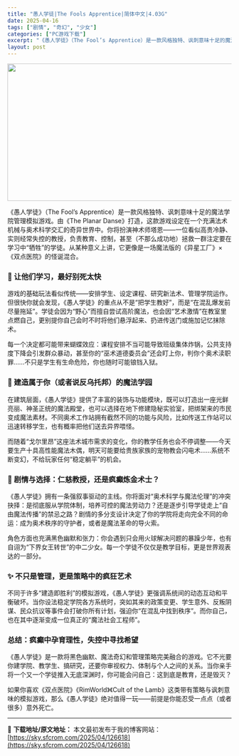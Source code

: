 ```yaml
---
title: "愚人学徒|The Fools Apprentice|简体中文|4.03G"
date: 2025-04-16
tags: ["剧情", "奇幻", "少女"]
categories: ["PC游戏下载"]
excerpt: "《愚人学徒》（The Fool’s Apprentice）是一款风格独特、讽刺意味十足的魔法学院管理模拟游戏。由《The Planar Danse》打造，这款游戏设定在一个充满法术机械与奥术科学交汇的奇异世界中。你将扮演神术师塔恩——一位看似高贵冷静、实则经常失控的教授，负责教育、控制，甚至（不那么&hellip;"
layout: post
---
```


<img class="aligncenter size-full wp-image-126619" src="https://sky.sfcrom.com/wp-content/uploads/2025/04/2025041610164779.webp" alt="" width="660" height="308" />
<p class="" data-start="104" data-end="314">《愚人学徒》（The Fool’s Apprentice）是一款风格独特、讽刺意味十足的魔法学院管理模拟游戏。由《The Planar Danse》打造，这款游戏设定在一个充满法术机械与奥术科学交汇的奇异世界中。你将扮演神术师塔恩——一位看似高贵冷静、实则经常失控的教授，负责教育、控制，甚至（不那么成功地）拯救一群注定要在学习中“牺牲”的学徒。从某种意义上讲，它更像是一场魔法版的《异星工厂》×《双点医院》的怪诞混合。</p>

<h3 class="" data-start="316" data-end="335">🔮 让他们学习，最好别死太快</h3>
<p class="" data-start="337" data-end="486">游戏的基础玩法看似传统——安排学生、设定课程、研究新法术、管理学院运作。但很快你就会发现，《愚人学徒》的重点从不是“把学生教好”，而是“在混乱爆发前尽量拖延”。学徒会因为“野心”而擅自尝试高阶魔法，也会因“艺术激情”在教室里点燃自己，更别提你自己会时不时将他们悬浮起来、扔进传送门或施加记忆抹除术。</p>
<p class="" data-start="488" data-end="586">每一个决定都可能带来蝴蝶效应：课程安排不当可能导致班级集体炸锅，公共支持度下降会引发群众暴动，甚至你的“巫术道德委员会”还会盯上你，判你个奥术渎职罪……不只是学生有生命危险，你也随时可能锒铛入狱。</p>

<h3 class="" data-start="588" data-end="614">🏫 建造属于你（或者说反乌托邦）的魔法学园</h3>
<p class="" data-start="616" data-end="745">在建筑层面，《愚人学徒》提供了丰富的装饰与功能模块，既可以打造出一座光鲜亮丽、神圣正统的魔法殿堂，也可以选择在地下修建隐秘实验室，把绑架来的市民变成魔法素材。不同奥术工作站拥有截然不同的功能与风险，比如传送工作站可以迅速转移学生，也有概率把他们送去异界喂怪。</p>
<p class="" data-start="747" data-end="840">而随着“戈尔里昂”这座法术城市需求的变化，你的教学任务也会不停调整——今天要生产十具高性能魔法木偶，明天可能要给贵族家族的宠物教会闪电术……系统不断变幻，不给玩家任何“稳定躺平”的机会。</p>

<h3 class="" data-start="842" data-end="869">🧠 剧情与选择：仁慈教授，还是疯癫炼金术士？</h3>
<p class="" data-start="871" data-end="1005">《愚人学徒》拥有一条强叙事驱动的主线。你将面对“奥术科学与魔法伦理”的冲突抉择：是彻底服从学院体制，培养可控的魔法劳动力？还是逐步引导学徒走上“自由魔法传播”的禁忌之路？剧情的多分支设计决定了你的学院将走向完全不同的命运：成为奥术秩序的守护者，或者是魔法革命的导火索。</p>
<p class="" data-start="1007" data-end="1086">角色方面也充满黑色幽默和张力：你会遇到只会用火球解决问题的暴躁少年，也有自诩为“下界女王转世”的中二少女。每一个学徒不仅仅是教学目标，更是世界观表达的一部分。</p>

<h3 class="" data-start="1088" data-end="1110">✨ 不只是管理，更是策略中的疯狂艺术</h3>
<p class="" data-start="1112" data-end="1245">不同于许多“建造即胜利”的模拟游戏，《愚人学徒》更强调系统间的动态互动和平衡破坏。当你设法稳定学院各方系统时，突如其来的政策变更、学生意外、反叛阴谋、民众抗议等事件会打破你所有计划，强迫你“在混乱中找到秩序”。而你自己，也在其中逐渐变成一位真正的“魔法社会工程师”。</p>

<h3 class="" data-start="1247" data-end="1269">总结：疯癫中孕育理性，失控中寻找希望</h3>
<p class="" data-start="1271" data-end="1379">《愚人学徒》是一款将黑色幽默、魔法奇幻和管理策略完美融合的游戏。它不光要你建学院、教学生、搞研究，还要你审视权力、体制与个人之间的关系。当你亲手将一个又一个学徒推入无底深渊时，你可能会问自己：这到底是教育，还是毁灭？</p>
<p class="" data-start="1381" data-end="1474">如果你喜欢《双点医院》《RimWorld》《Cult of the Lamb》这类带有策略与讽刺意味的模拟游戏，那么《愚人学徒》绝对值得一玩——前提是你能忍受一点点（或者很多）意外死亡。</p>

---
📖 **下载地址/原文地址：** 本文最初发布于我的博客网站：[https://sky.sfcrom.com/2025/04/126618](https://sky.sfcrom.com/2025/04/126618)
